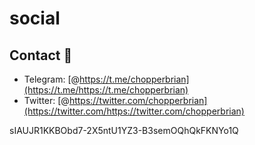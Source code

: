 # social
## Contact 📘

- Telegram: [@https://t.me/chopperbrian](https://t.me/https://t.me/chopperbrian)
- Twitter: [@https://twitter.com/chopperbrian](https://twitter.com/https://twitter.com/chopperbrian)

sIAUJR1KKBObd7-2X5ntU1YZ3-B3semOQhQkFKNYo1Q
